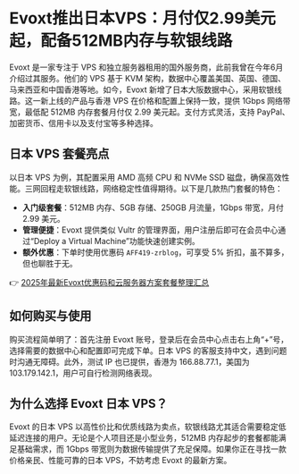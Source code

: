 # Evoxt推出日本VPS：月付仅2.99美元起，配备512MB内存与软银线路

Evoxt 是一家专注于 VPS 和独立服务器租用的国外服务商，此前我曾在今年6月介绍过其服务。他们的 VPS 基于 KVM 架构，数据中心覆盖美国、英国、德国、马来西亚和中国香港等地。如今，Evoxt 新增了日本大阪数据中心，采用软银线路。这一新上线的产品与香港 VPS 在价格和配置上保持一致，提供 1Gbps 网络带宽，最低配 512MB 内存套餐月付仅 2.99 美元起。支付方式灵活，支持 PayPal、加密货币、信用卡以及支付宝等多种选择。

## 日本 VPS 套餐亮点

以日本 VPS 为例，其配置采用 AMD 高频 CPU 和 NVMe SSD 磁盘，确保高效性能。三网回程走软银线路，网络稳定性值得期待。以下是几款热门套餐的特色：

- **入门级套餐**：512MB 内存、5GB 存储、250GB 月流量，1Gbps 带宽，月付 2.99 美元。
- **管理便捷**：Evoxt 提供类似 Vultr 的管理界面，用户注册后即可在会员中心通过“Deploy a Virtual Machine”功能快速创建实例。
- **额外优惠**：下单时使用优惠码 `AFF419-zrblog`，可享受 5% 折扣，虽不算多，但也聊胜于无。

👉 [2025年最新Evoxt优惠码和云服务器方案套餐整理汇总](https://bit.ly/evoxt)

## 如何购买与使用

购买流程简单明了：首先注册 Evoxt 账号，登录后在会员中心点击右上角“+”号，选择需要的数据中心和配置即可完成下单。日本 VPS 的客服支持中文，遇到问题时沟通无障碍。此外，测试 IP 也已提供，香港为 166.88.77.1，美国为 103.179.142.1，用户可自行检测网络表现。

## 为什么选择 Evoxt 日本 VPS？

Evoxt 的日本 VPS 以高性价比和优质线路为卖点，软银线路尤其适合需要稳定低延迟连接的用户。无论是个人项目还是小型业务，512MB 内存起步的套餐都能满足基础需求，而 1Gbps 带宽则为数据传输提供了充足保障。如果你正在寻找一款价格亲民、性能可靠的日本 VPS，不妨考虑 Evoxt 的最新方案。